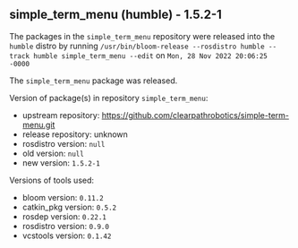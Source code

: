 ## simple_term_menu (humble) - 1.5.2-1

The packages in the `simple_term_menu` repository were released into the `humble` distro by running `/usr/bin/bloom-release --rosdistro humble --track humble simple_term_menu --edit` on `Mon, 28 Nov 2022 20:06:25 -0000`

The `simple_term_menu` package was released.

Version of package(s) in repository `simple_term_menu`:

- upstream repository: https://github.com/clearpathrobotics/simple-term-menu.git
- release repository: unknown
- rosdistro version: `null`
- old version: `null`
- new version: `1.5.2-1`

Versions of tools used:

- bloom version: `0.11.2`
- catkin_pkg version: `0.5.2`
- rosdep version: `0.22.1`
- rosdistro version: `0.9.0`
- vcstools version: `0.1.42`


